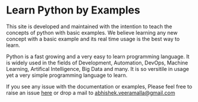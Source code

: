 # Learn Python by Examples 

This site is developed and maintained with the intention to teach the concepts of python with basic examples. We believe learning any new concept with a basic example and its real time usage is the best way to learn. 

Python is a fast growing and a very easy to learn programming language. It is widely used in the fields of Development, Automation, DevOps, Machine Learning, Artifical Intelligence, Big Data and many. It is so versitile in usage yet a very simple programming language to learn. 

If you see any issue with the documentation or examples, Please feel free to raise an issue [here](https://github.com/devops-by-examples/Python) or drop a mail to abhishek.veeramalla@gmail.com 
